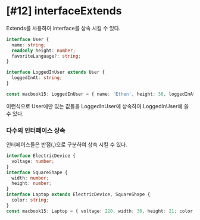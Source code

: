# [#12] interfaceExtends

Extends를 사용하여 interface를 상속 시킬 수 있다.

```ts
interface User {
  name: string;
  readonly height: number;
  favoriteLanguage?: string;
}

interface LoggedInUser extends User {
  loggedInAt: string;
}

const macbook15: LoggedInUser = { name: 'Ethen', height: 30, loggedInAt: 'eadazcadwq123q' };
```

이런식으로 User에만 있는 값들을 LoggedInUser에 상속하여 LoggedInUser에 쓸 수 있다.

### 다수의 인터페이스 상속

인터페이스들은 반점(,)으로 구분하여 상속 시킬 수 있다.

```ts
interface ElectricDevice {
  voltage: number;
}
interface SquareShape {
  width: number;
  height: number;
}
interface Laptop extends ElectricDevice, SquareShape {
  color: string;
}
const macbook15: Laptop = { voltage: 220, width: 30, height: 21; color: 'white' };
```